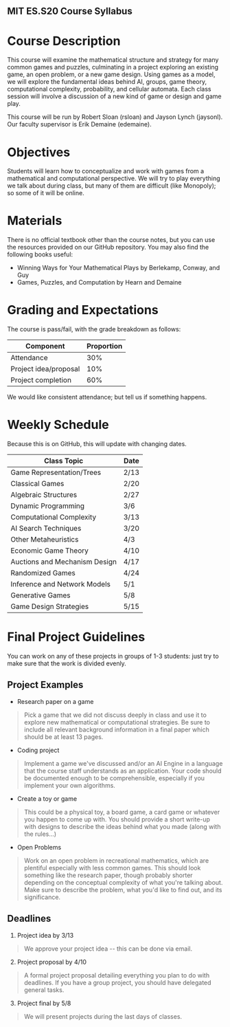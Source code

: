 MIT ES.S20 Course Syllabus
-------

# Course Description

This course will examine the mathematical structure and strategy for
many common games and puzzles, culminating in a project exploring an
existing game, an open problem, or a new game design. Using games as
a model, we will explore the fundamental ideas behind AI, groups,
game theory, computational complexity, probability, and cellular
automata. Each class session will involve a discussion of a new kind
of game or design and game play.

This course will be run by Robert Sloan (rsloan) and Jayson Lynch
(jaysonl). Our faculty supervisor is Erik Demaine (edemaine).

# Objectives

Students will learn how to conceptualize and work with games from a
mathematical and computational perspective. We will try to play everything
we talk about during class, but many of them are difficult (like Monopoly);
so some of it will be online.

# Materials

There is no official textbook other than the course notes, but you can use
the resources provided on our GitHub repository. You may also find the
following books useful:

 + Winning Ways for Your Mathematical Plays by Berlekamp, Conway, and Guy
 + Games, Puzzles, and Computation by Hearn and Demaine

# Grading and Expectations

The course is pass/fail, with the grade breakdown as follows:

| Component             | Proportion|
|-----------------------|-----------|
| Attendance            | 30%       |
| Project idea/proposal | 10%       |
| Project completion    | 60%       |

We would like consistent attendance; but tell us if something happens.

# Weekly Schedule

Because this is on GitHub, this will update with changing dates.

| Class Topic                    | Date |
|--------------------------------|------|
| Game Representation/Trees      | 2/13 |
| Classical Games                | 2/20 |
| Algebraic Structures           | 2/27 |
| Dynamic Programming            | 3/6  |
| Computational Complexity       | 3/13 |
| AI Search Techniques           | 3/20 |
| Other Metaheuristics           | 4/3  |
| Economic Game Theory           | 4/10 |
| Auctions and Mechanism Design  | 4/17 |
| Randomized Games               | 4/24 |
| Inference and Network Models   | 5/1  |
| Generative Games               | 5/8  |
| Game Design Strategies         | 5/15 |

# Final Project Guidelines

You can work on any of these projects in groups of 1-3 students:
just try to make sure that the work is divided evenly.

## Project Examples

+ Research paper on a game

> Pick a game that we did not discuss deeply in class and use it to
> explore new mathematical or computational strategies. Be sure to
> include all relevant background information in a final paper which
> should be at least 13 pages.

+ Coding project

> Implement a game we've discussed and/or an AI Engine in a language
> that the course staff understands as an application. Your code should
> be documented enough to be comprehensible, especially if you implement
> your own algorithms.

+ Create a toy or game

> This could be a physical toy, a board game, a card game or whatever
> you happen to come up with. You should provide a short write-up with
> designs to describe the ideas behind what you made (along with the
> rules...)

+ Open Problems

> Work on an open problem in recreational mathematics, which are plentiful
> especially with less common games. This should look something like the
> research paper, though probably shorter depending on the conceptual
> complexity of what you're talking about. Make sure to describe the
> problem, what you'd like to find out, and its significance.

## Deadlines

1. Project idea by 3/13

> We approve your project idea -- this can be done via email.

2. Project proposal by 4/10

> A formal project proposal detailing everything you plan to
> do with deadlines. If you have a group project, you should
> have delegated general tasks.

3. Project final by 5/8

> We will present projects during the last days of classes.

